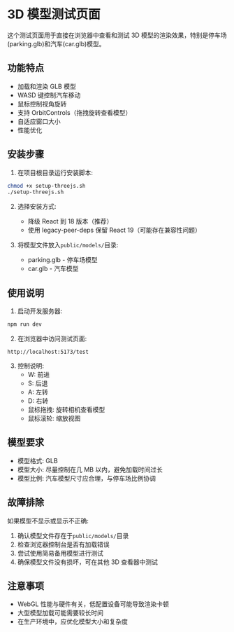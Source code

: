 # 3D 模型测试页面

这个测试页面用于直接在浏览器中查看和测试 3D 模型的渲染效果，特别是停车场(parking.glb)和汽车(car.glb)模型。

## 功能特点

- 加载和渲染 GLB 模型
- WASD 键控制汽车移动
- 鼠标控制视角旋转
- 支持 OrbitControls（拖拽旋转查看模型）
- 自适应窗口大小
- 性能优化

## 安装步骤

1. 在项目根目录运行安装脚本:

```bash
chmod +x setup-threejs.sh
./setup-threejs.sh
```

2. 选择安装方式:

   - 降级 React 到 18 版本（推荐）
   - 使用 legacy-peer-deps 保留 React 19（可能存在兼容性问题）

3. 将模型文件放入`public/models/`目录:
   - parking.glb - 停车场模型
   - car.glb - 汽车模型

## 使用说明

1. 启动开发服务器:

```bash
npm run dev
```

2. 在浏览器中访问测试页面:

```
http://localhost:5173/test
```

3. 控制说明:
   - W: 前进
   - S: 后退
   - A: 左转
   - D: 右转
   - 鼠标拖拽: 旋转相机查看模型
   - 鼠标滚轮: 缩放视图

## 模型要求

- 模型格式: GLB
- 模型大小: 尽量控制在几 MB 以内，避免加载时间过长
- 模型比例: 汽车模型尺寸应合理，与停车场比例协调

## 故障排除

如果模型不显示或显示不正确:

1. 确认模型文件存在于`public/models/`目录
2. 检查浏览器控制台是否有加载错误
3. 尝试使用简易备用模型进行测试
4. 确保模型文件没有损坏，可在其他 3D 查看器中测试

## 注意事项

- WebGL 性能与硬件有关，低配置设备可能导致渲染卡顿
- 大型模型加载可能需要较长时间
- 在生产环境中，应优化模型大小和复杂度
